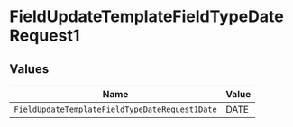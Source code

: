 # FieldUpdateTemplateFieldTypeDateRequest1


## Values

| Name                                           | Value                                          |
| ---------------------------------------------- | ---------------------------------------------- |
| `FieldUpdateTemplateFieldTypeDateRequest1Date` | DATE                                           |